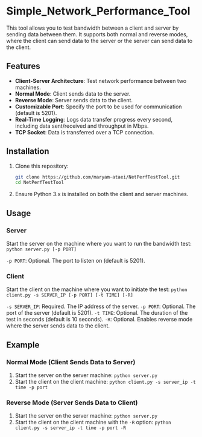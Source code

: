 # Simple_Network_Performance_Tool

This tool allows you to test bandwidth between a client and server by sending data between them. It supports both normal and reverse modes, where the client can send data to the server or the server can send data to the client.

## Features

- **Client-Server Architecture**: Test network performance between two machines.
- **Normal Mode**: Client sends data to the server.
- **Reverse Mode**: Server sends data to the client.
- **Customizable Port**: Specify the port to be used for communication (default is 5201).
- **Real-Time Logging**: Logs data transfer progress every second, including data sent/received and throughput in Mbps.
- **TCP Socket**: Data is transferred over a TCP connection.

## Installation

1. Clone this repository:
   ```bash
   git clone https://github.com/maryam-ataei/NetPerfTestTool.git
   cd NetPerfTestTool
   
2. Ensure Python 3.x is installed on both the client and server machines.

## Usage

### Server
Start the server on the machine where you want to run the bandwidth test:
`python server.py [-p PORT]`

`-p PORT`: Optional. The port to listen on (default is 5201).

### Client
Start the client on the machine where you want to initiate the test:
`python client.py -s SERVER_IP [-p PORT] [-t TIME] [-R]`

`-s SERVER_IP`: Required. The IP address of the server.
`-p PORT`: Optional. The port of the server (default is 5201).
`-t TIME`: Optional. The duration of the test in seconds (default is 10 seconds).
`-R`: Optional. Enables reverse mode where the server sends data to the client.

## Example

### Normal Mode (Client Sends Data to Server)

1. Start the server on the server machine:
`python server.py`
2. Start the client on the client machine:
`python client.py -s server_ip -t time -p port`


### Reverse Mode (Server Sends Data to Client)

1. Start the server on the server machine:
`python server.py`
2. Start the client on the client machine with the `-R` option:
`python client.py -s server_ip -t time -p port -R`





